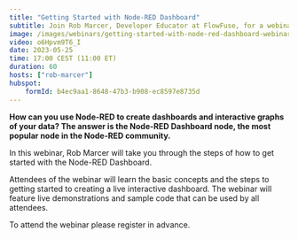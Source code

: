 ```yaml
---
title: "Getting Started with Node-RED Dashboard"
subtitle: Join Rob Marcer, Developer Educator at FlowFuse, for a webinar on how to use the Node-RED Dashboard nodes
image: /images/webinars/getting-started-with-node-red-dashboard-webinar-may.jpg
video: o6Hpvm9T6_I
date: 2023-05-25
time: 17:00 CEST (11:00 ET) 
duration: 60
hosts: ["rob-marcer"]
hubspot:
    formId: b4ec9aa1-8648-47b3-b908-ec8597e8735d
---
```


**How can you use Node-RED to create dashboards and interactive graphs of your data? The answer is the Node-RED Dashboard node, the most popular node in the Node-RED community.**

<!--more-->

In this webinar, Rob Marcer will take you through the steps of how to get started with the Node-RED Dashboard.

Attendees of the webinar will learn the basic concepts and the steps to getting started to creating a live interactive dashboard. The webinar will feature live demonstrations and sample code that can be used by all attendees.

To attend the webinar please register in advance.

